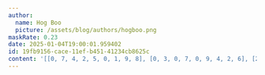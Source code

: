```yaml
---
author:
  name: Hog Boo
  picture: /assets/blog/authors/hogboo.png
maskRate: 0.23
date: 2025-01-04T19:00:01.959402
id: 19fb9156-cace-11ef-b451-41234cb8625c
content: '[[0, 7, 4, 2, 5, 0, 1, 9, 8], [0, 3, 0, 7, 0, 9, 4, 2, 6], [2, 1, 9, 6, 0, 0, 3, 7, 0], [4, 8, 1, 5, 0, 2, 7, 6, 0], [3, 0, 0, 8, 0, 1, 0, 4, 2], [0, 6, 2, 3, 4, 7, 8, 5, 1], [5, 2, 3, 9, 7, 8, 6, 1, 4], [1, 9, 6, 4, 0, 5, 2, 8, 0], [7, 4, 8, 1, 2, 6, 5, 0, 9]]'
---
```

